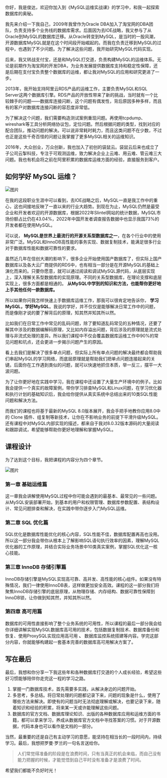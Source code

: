 你好，我是俊达，欢迎你加入到《MySQL运维实战课》的学习中，和我一起探索数据库的奥秘。

我先来介绍一下我自己，2009年我曾作为Oracle DBA加入了淘宝网的DBA团队，负责支持多个业务线的数据库需求。后面因为去IOE战略，我又参与了从Oracle到MySQL的数据库迁移。从Oracle转变到MySQL，是当时的一股风潮，开源数据库MySQL就是在这个时间段开始崛起的。而我在负责迁移到MySQL的过程中，也遇到了不少问题。为了解决这些问题，我开始研究MySQL代码实现。

后来，我又转战支付宝，还是和MySQL打交道，负责构建MySQL的运维体系。无论是前期作为淘宝网的开发DBA，为业务发展提供数据库支持和稳定性保障，还是后期在支付宝负责整个数据库的运维，都让我对MySQL的应用和研究更进了一步。

2013年，我开始支持阿里云RDS产品的运维工作，主要负责MySQL和SQL Server这两个数据库引擎。RDS产品的开放性带来了新的挑战，当时就有一个比较棘手的问题——数据库连接闪断，这个问题有偶发性，背后原因多种多样，而且有的客户对数据库连接闪断的容忍度非常低。

为了解决这个问题，我们需要构造测试案例重现问题。再使用tcpdump、wireshark等工具分析网络协议包，定位问题。然后根据问题的类型，找到对应的配合团队，推动问题的解决。可以说非常耗时耗力，而且这类问题不在少数，不过也正是这些千奇百怪的问题让我掌握了更多MySQL相关的运维知识。

2016年，大众创业，万众创新，我也加入了初创的袋鼠云。袋鼠云后来也成立了子公司云掣科技，专注于可观测运维，致力解决企业上云难、用云难、管云难三大问题。我也有机会将之前在阿里积累的数据库运维方面的经验，直接服务到客户。

## 如何学好 MySQL 运维？

![图片](https://static001.geekbang.org/resource/image/38/6a/38e4bcc4771a3f5a5eb932c0fe30ba6a.png?wh=1920x1226)

在我的这段职业生涯中可以看到，去IOE战略之后，MySQL一直是我工作中的重心，这也间接地反映了一直以来的行业大趋势。到现在为止，MySQL仍然是最受企业和开发者欢迎的开源数据库，根据2022年Slintel网站的统计数据，MySQL市场份额占比仍在43.04%，2022年中国开发者调查报告数据中也显示我国73%的开发者都在使用MySQL。

可以说， **MySQL是世界上最流行的开源关系型数据库之一**，在各个行业中的使用非常广泛。MySQL和InnoDB高性能的事务实现、数据复制技术，能满足很多行业对于数据库性能和数据可靠性的要求。

虽然近几年在信创大潮的影响下，很多企业开始使用国产数据库了，但实际上国产数据库以及各大云厂商提供的RDS中，也有相当一部分是在开源MySQL的基础上演化而来的。只要你愿意，就可以通过阅读和调试MySQL源代码，从底层实现上，深入理解关系型数据库的实现原理。不同的关系型数据库，在理论支撑和底层实现上，很多方面都是相通的。 **从MySQL中学到的知识和方法，也能帮你更好地上手其他任何一款数据库。**

所以如果你问我怎样快速上手数据库运维工作，那我可以很肯定地告诉你， **学习MySQL，学好MySQL**。我说的学好，并不仅仅是能够解决日常工作中的问题，而是像刚才说的要了解背后的原理，知其然并知其所以然。

比如我们在日常工作中常见的乱码问题，除了要知道乱码常见的五种情况，还要了解其中涉及的数据编解码原理，又比如内存溢出问题，背后涉及的原理就是流式处理与非流式处理的差异。所以我们课程中不仅会覆盖数据库运维工作中90%的常见问题和坑点，还会更进一步揭示问题产生的原因。

看上去我们是解决了很多单点问题，但实际上所有单点问题的解决最终都会帮助我们串起MySQL的学习网络，而底层原理就是帮助我们把单点问题连接起来的关键。后面你在工作遇到类似的问题，就可以快速地抓住本质，举一反三，摆平一大波问题。

为了让你更好地在实践中学习，我在课程中还设置了大量生产环境中的例子。比如我会提供一个真实的故障案例，带你学习排查MySQL和Linux问题，在学习优化器和执行计划的基础知识后，我会给你提供从真实系统中总结出来的10类SQL性能问题和解决方法。

而我们的课程也将基于最新的MySQL 8.0版本展开，我会手把手地教你应用8.0中的 Clone 插件、组复制等新技术，让你在不影响业务的前提下平滑升级MySQL。还有课程中对MySQL内部实现的描述，都来自于我对8.0.32版本源码的大量阅读和跟踪调试，希望能够帮助你更好地理解和掌握MySQL。

## 课程设计

为了达到这个目标，我把课程的内容分为四个章节。

![图片](https://static001.geekbang.org/resource/image/b0/db/b014602d205e3e65460cffb9393e12db.jpg?wh=1920x1164)

### 第一章 基础运维篇

这一章我会讲解使用MySQL过程中你可能会遇到的最基本、最常见的一些问题。从MySQL安装部署开始，到基本的用户和权限管理、数据库参数配置、表结构设计、常见问题排查和解决，在实践中带你逐步入门MySQL运维。

### 第二章 SQL 优化篇

SQL优化是数据库性能优化的核心内容，SQL性能不佳，数据库配置再高也没用。所以这一部分我会带你从根本上了解影响SQL语句执行效率的因素，理解MySQL优化器的工作原理，并结合实际业务场景中10类真实案例，掌握SQL优化这一核心技能。

### 第三章 InnoDB 存储引擎篇

InnoDB存储引擎是MySQL实现高可靠、高并发、高性能的核心组件。如果没有特殊情况，我们一律使用InnoDB表，这样做更加安全高效。课程的这一部分我们将聚焦InnoDB存储引擎的底层原理，从物理存储、内存结构、数据可靠性保障到InnoDB锁，让你做到知其然，并知其所以然。

### 第四章 高可用篇

数据库的可用性直接影响了整个业务系统的可用性，所以课程的最后一部分我会给你详细讲解实现MySQL数据库高可用的技术，包括数据复制技术、数据库备份和恢复、使用ProxySQL实现应用高可用 **、** 数据库监控系统搭建等内容。学完这部分内容，你就能够构建起一套基本完善的数据库高可用解决方案了。

## 写在最后

最后，我想和你分享一下我这些年和各种数据库打交道的个人成长经验，希望这些好习惯能够陪伴你走完这一程的学习之路。

1. 掌握一门数据库技术，首先需要多实践，从解决身边的问题开始。
2. 多思考，多总结。将日常处理的问题都记录下来，问题的现象是什么，使用了哪些方法来解决。即使有的问题当时无法彻底理解或解决，也要记录下来，随着知识和经验的积累，将来某一天或许能理解这些问题。
3. 数据库的官方文档、数据库理论知识、出版的各种数据库应用和运维方面的书籍，都可以拿来学习，养成从数据库官方文档中寻找答案的习惯。对于开源数据，代码本身也可以看作是文档的一部分。

当然，最重要的还是自己有主动学习的意愿，能坚持在相当长的一段时间内，持续学习。最后，我想把罗曼·罗兰的一句名言送给你。

> 人们常觉得准备的阶段是在浪费时间，只有当真正的机会来临，而自己没有能力把握的时候，才能觉悟到自己平时没有准备才是浪费了时间。

希望我们都能不负好时光！
